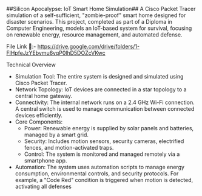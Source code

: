##Silicon Apocalypse: IoT Smart Home Simulation##
A Cisco Packet Tracer simulation of a self-sufficient, "zombie-proof" smart home designed for disaster scenarios. This project, completed as part of a Diploma in Computer Engineering, models an IoT-based system for survival, focusing on renewable energy, resource management, and automated defense.

File Link 🔗:- https://drive.google.com/drive/folders/1-FlHpfeJzYEbvmu6vqP0lhD5DOZcVKwc

Technical Overview
 * Simulation Tool: The entire system is designed and simulated using Cisco Packet Tracer.
 * Network Topology: IoT devices are connected in a star topology to a central home gateway.
 * Connectivity: The internal network runs on a 2.4 GHz Wi-Fi connection. A central switch is used to manage communication between connected devices efficiently.
 * Core Components:
   * Power: Renewable energy is supplied by solar panels and batteries, managed by a smart grid.
   * Security: Includes motion sensors, security cameras, electrified fences, and motion-activated traps.
   * Control: The system is monitored and managed remotely via a smartphone app.
 * Automation: The system uses automation scripts to manage energy consumption, environmental controls, and security protocols. For example, a "Code Red" condition is triggered when motion is detected, activating all defenses
